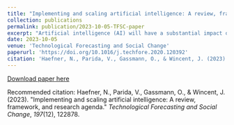 ```yaml
---
title: "Implementing and scaling artificial intelligence: A review, framework, and research agenda"
collection: publications
permalink: publication/2023-10-05-TFSC-paper
excerpt: "Artificial intelligence (AI) will have a substantial impact on firms in virtually all industries. Without guidance on how to implement and scale AI, companies will be outcompeted by the next generation of highly innovative and competitive companies that manage to incorporate AI into their operations. Research shows that competition is fierce and that there is a lack of frameworks to implement and scale AI successfully. This study begins to address this gap by providing a systematic review and analysis of different approaches by companies to using AI in their organizations. Based on these experiences, we identify key components of implementing and scaling AI in organizations and propose phases of implementing and scaling AI in firms."
date: 2023-10-05
venue: 'Technological Forecasting and Social Change'
paperurl: 'https://doi.org/10.1016/j.techfore.2020.120392'
citation: 'Haefner, N., Parida, V., Gassmann, O., & Wincent, J. (2023). &quot;Implementing and scaling artificial intelligence: A review, framework, and research agenda.&quot; <i>Technological Forecasting and Social Change</i>, <i>197</i>(12), 122878.'
---
```


[Download paper here](https://doi.org/10.1016/j.techfore.2020.120392)

Recommended citation: Haefner, N., Parida, V., Gassmann, O., & Wincent, J. (2023). "Implementing and scaling artificial intelligence: A review, framework, and research agenda." <i>Technological Forecasting and Social Change</i>, <i>197</i>(12), 122878.
